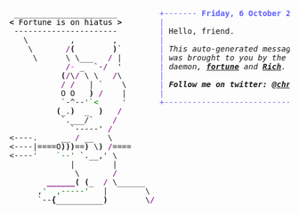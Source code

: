 <pre style="font-family:Menlo,'DejaVu Sans Mono',consolas,'Courier New',monospace"> ______________________         <span style="color: #5f5fff; text-decoration-color: #5f5fff">+------- </span><span style="color: #5f5fff; text-decoration-color: #5f5fff; font-weight: bold">Friday, 6 October 2023</span><span style="color: #5f5fff; text-decoration-color: #5f5fff"> -------+</span> <a href="https://www.informatik.uni-leipzig.de/~akiki/">Christopher Akiki</a>                
<span style="font-weight: bold">&lt;</span><span style="color: #000000; text-decoration-color: #000000"> Fortune is on hiatus </span><span style="font-weight: bold">&gt;</span>        <span style="color: #5f5fff; text-decoration-color: #5f5fff">|</span>                                      <span style="color: #5f5fff; text-decoration-color: #5f5fff">|</span> ┣━━ Interests                    
 ----------------------         <span style="color: #5f5fff; text-decoration-color: #5f5fff">|</span> Hello, friend.                       <span style="color: #5f5fff; text-decoration-color: #5f5fff">|</span> ┃   ┣━━ My cat                   
   \         ,        ,         <span style="color: #5f5fff; text-decoration-color: #5f5fff">|</span>                                      <span style="color: #5f5fff; text-decoration-color: #5f5fff">|</span> ┃   ┣━━ Representation Learning  
    \       <span style="color: #800080; text-decoration-color: #800080">/</span><span style="font-weight: bold">(</span>        <span style="font-weight: bold">)</span>`        <span style="color: #5f5fff; text-decoration-color: #5f5fff">|</span> <span style="font-style: italic">This auto-generated message panel </span>   <span style="color: #5f5fff; text-decoration-color: #5f5fff">|</span> ┃   ┣━━ Language Generation      
     \      \ \___   <span style="color: #800080; text-decoration-color: #800080">/</span> |        <span style="color: #5f5fff; text-decoration-color: #5f5fff">|</span> <span style="font-style: italic">was brought to you by the </span><span style="font-weight: bold; font-style: italic"><a href="https://en.wikipedia.org/wiki/Cowsay">cowsay</a></span><span style="font-style: italic"> </span>    <span style="color: #5f5fff; text-decoration-color: #5f5fff">|</span> ┃   ┣━━ Text Mining              
            <span style="color: #800080; text-decoration-color: #800080">/</span><span style="color: #ff00ff; text-decoration-color: #ff00ff">-</span> _  `-<span style="color: #800080; text-decoration-color: #800080">/</span>  &#x27;        <span style="color: #5f5fff; text-decoration-color: #5f5fff">|</span> <span style="font-style: italic">daemon, </span><span style="font-weight: bold; font-style: italic"><a href="https://en.wikipedia.org/wiki/Fortune_(Unix)">fortune</a></span><span style="font-style: italic"> and </span><span style="font-weight: bold; font-style: italic"><a href="https://github.com/willmcgugan/rich">Rich</a></span><span style="font-style: italic">. </span>           <span style="color: #5f5fff; text-decoration-color: #5f5fff">|</span> ┃   ┣━━ Dataset Creation         
           <span style="font-weight: bold">(</span><span style="color: #800080; text-decoration-color: #800080">/</span>\<span style="color: #800080; text-decoration-color: #800080">/</span> \ \   <span style="color: #800080; text-decoration-color: #800080">/</span>\        <span style="color: #5f5fff; text-decoration-color: #5f5fff">|</span>                                      <span style="color: #5f5fff; text-decoration-color: #5f5fff">|</span> ┃   ┗━━ TODO                     
           <span style="color: #800080; text-decoration-color: #800080">/</span> <span style="color: #800080; text-decoration-color: #800080">/</span>   | `    \       <span style="color: #5f5fff; text-decoration-color: #5f5fff">|</span> <span style="font-weight: bold; font-style: italic">Follow me on twitter: </span><span style="font-weight: bold; font-style: italic"><a href="https://twitter.com/christopher">@christopher</a></span>   <span style="color: #5f5fff; text-decoration-color: #5f5fff">|</span> ┣━━ Past Lives                   
           O O   <span style="font-weight: bold">)</span> <span style="color: #800080; text-decoration-color: #800080">/</span>    |       <span style="color: #5f5fff; text-decoration-color: #5f5fff">|</span>                                      <span style="color: #5f5fff; text-decoration-color: #5f5fff">|</span> ┃   ┣━━ Sociocultural antropology
           `-^--<span style="color: #008000; text-decoration-color: #008000">&#x27;`&lt;     &#x27;</span>       <span style="color: #5f5fff; text-decoration-color: #5f5fff">+--------------------------------------+</span> ┃   ┗━━ Network Engineering      
          <span style="font-weight: bold">(</span>_.<span style="font-weight: bold">)</span>  _  <span style="font-weight: bold">)</span>   <span style="color: #800080; text-decoration-color: #800080">/</span>                                                 ┣━━ Current Location             
           `.___/`    <span style="color: #800080; text-decoration-color: #800080">/</span>                                                  ┃   ┗━━ Leipzig, Germany         
             `-----&#x27; <span style="color: #800080; text-decoration-color: #800080">/</span>                                                   ┗━━ Previous Locations           
&lt;----.     __ <span style="color: #800080; text-decoration-color: #800080">/</span> __   \                                                       ┣━━ Durham, England          
&lt;----|====O<span style="font-weight: bold">)))</span>==<span style="font-weight: bold">)</span> \<span style="font-weight: bold">)</span> <span style="color: #800080; text-decoration-color: #800080">/</span>====                                                   ┗━━ Zouk Mikael, Lebanon     
&lt;----<span style="color: #008000; text-decoration-color: #008000">&#x27;    `--&#x27;</span> `.__,&#x27; \                                                                                   
             |        |                                                                                   
              \       <span style="color: #800080; text-decoration-color: #800080">/</span>                                                                                   
        <span style="color: #800080; text-decoration-color: #800080; font-weight: bold">______</span><span style="font-weight: bold">(</span> <span style="font-weight: bold">(</span>_  <span style="color: #800080; text-decoration-color: #800080">/</span> \______                                                                             
      ,<span style="color: #008000; text-decoration-color: #008000">&#x27;  ,-----&#x27;</span>   |        \                                                                            
      `--<span style="font-weight: bold">{</span>__________<span style="font-weight: bold">)</span>        \<span style="color: #800080; text-decoration-color: #800080">/</span>                                                                           
                                                                                                          
</pre>
